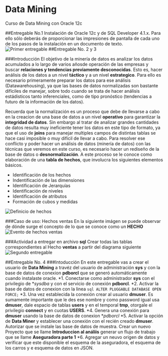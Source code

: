 # Data Mining
Curso de Data Mining con Oracle 12c

##Entregable No.1
Instalación de Oracle 12c y de SQL Developer 4.1.x. Para ello sólo deberás de proporcionar las impresiones de pantalla de cada uno de los pasos de la instalación en un documento  de texto.
![Primer entregable](http://shotcretemexico.com/cursos/base-datos/entregable1.png)
##Entregable No. 2 y 3

###Introducción
El objetivo de la minería de datos es analizar los datos acumulados a lo largo de varios añosde operación de las empresas y buscar **relaciones y tendencias previamente desconocidas**. Esto es, hacer análisis de los datos a un nivel **táctico** y a un nivel **estrategico**.
Para ello es necesario primeramente preparar los datos para ese análisis (Datawarehousing), ya que las bases de datos normalizadas son bastante difíciles de manejar, sobre todo cuando se trata de hacer análisis estádisticos tanto inferenciales, como de tipo pronóstico (tendencias a futuro de la información de los datos).

Recuerda que la normalización es un proceso que debe de llevarse a cabo en la creacion de una base  de datos a un nivel **operativo** para garantizar la **integridad de datos**. Sin embargo al tratar de  analizar grandes cantidades de datos resulta muy ineficiente tener los datos en este tipo de formato, ya que el uso de **joins** para manejar multiples campos de distintas tablas se hace casi imposible o muy difícil de llevar a cabo.
Para resolver ese conflicto y poder hacer un análisis de datos (minería de datos) con las técnicas que veremos en este curso,  es necesario hacer un rediseño de la base de datos o **desnormalización**. A este proceso se le conoce como elaboración de una **tabla de hechos**, que involucra los siguientes elementos básicos.
* Identificación de los hechos
* Indentificación de las dimensiones
* Identificación de Jerarquías
* Identificación de niveles
* Identificación de atributos
* Formación de cubos y medidas



![Definicio de hechos](http://shotcretemexico.com/cursos/base-datos/definicion_hechos.png)


###Caso de uso: Hechos ventas
En la siguiente imágen se puede observar de dónde surge el concepto de lo que se conoce como un **HECHO**
![Evento de hechos  ventas](http://shotcretemexico.com/cursos/base-datos/tabla_hechos_ventas.png)

###Actividad a entregar en archivo **sql**
Crear todas las tablas correspondientes al Hecho **ventas** a partir del diagrama siguiente
![Segundo entregable](http://shotcretemexico.com/cursos/base-datos/entregable2.png)

##Entregable No. 4
###Intoducción
En este entregable vas a crear el usuario de  **Data Mining** a travéz del usuario de administración  **sys** y con la base de datos de conexion **pdborcl** que se generó automáticamente cuando instalaste oracle.
*1. Conectarse como administrador **sys** con el privilegio de **sysdba* y con el servicio de conexión **pdborcl**.
*2. Activar la base de datos de conexion con la linea ```sql ALTER PLUGGABLE DATABASE OPEN FORCE;```
*3. Una vez establecida la conexión crear al usuario **dmuser**. Es sumamente importante que le des ese nombre y como password igual usa **dmuser**, dale espacio de tablas **users** y en el temporal **tmp**,  otorgale el privilegio **connect**  y en cuotas **USERS**.
*4. Genera una conexión para **dmuser** usando la base de datos de conexion **pdborcl*
*5. Activar la opción de **Data Miner** y establecer una conexión con el recién creado **dmuser**. Autorizar que se instale las base de datos de muestra. Crear un nuevo Proyecto que se llame **Introduccion al análiis** generar un flujo de trabajo que se llame **Aseguradora parte 1**
*6. Agregar un neuvo origen de datos y verificar que este disponible el esquema de la aseguradora, el esquema de los carros y e esquema de datos en JSON.


